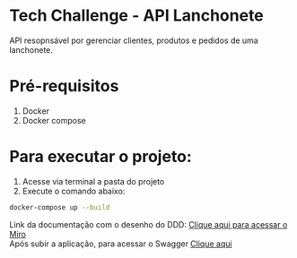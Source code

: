 # Tech Challenge - API Lanchonete

API resopnsável por gerenciar clientes, produtos e pedidos de uma lanchonete.

# Pré-requisitos
1. Docker
2. Docker compose

# Para executar o projeto:
1. Acesse via terminal a pasta do projeto
2. Execute o comando abaixo: 
```bash
docker-compose up --build
```

Link da documentação com o desenho do DDD: [Clique aqui para acessar o Miro](https://miro.com/app/board/uXjVKHPTdLg=/?share_link_id=544608334788)
<br>
Após subir a aplicação, para acessar o Swagger [Clique aqui](http://localhost:8080/swagger-ui/index.html)